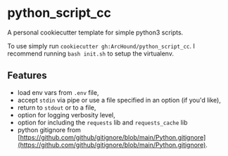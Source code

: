 # python_script_cc
A personal cookiecutter template for simple python3 scripts.

To use simply run `cookiecutter gh:ArcHound/python_script_cc`. I recommend running `bash init.sh` to setup the virtualenv.

## Features

 - load env vars from `.env` file,
 - accept `stdin` via pipe or use a file specified in an option (if you'd like),
 - return to `stdout` or to a file,
 - option for logging verbosity level,
 - option for including the `requests` lib and `requests_cache` lib
 - python gitignore from [https://github.com/github/gitignore/blob/main/Python.gitignore](https://github.com/github/gitignore/blob/main/Python.gitignore).
